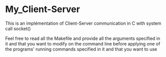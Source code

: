 # My_Client-Server
This is an implémentation of Client-Server communication in C with system call socket()

Feel free to read all the Makefile and provide all the arguments specified in it and that you want to modify on the command line before applying one of the programs' running commands specified in it and that you want to use
